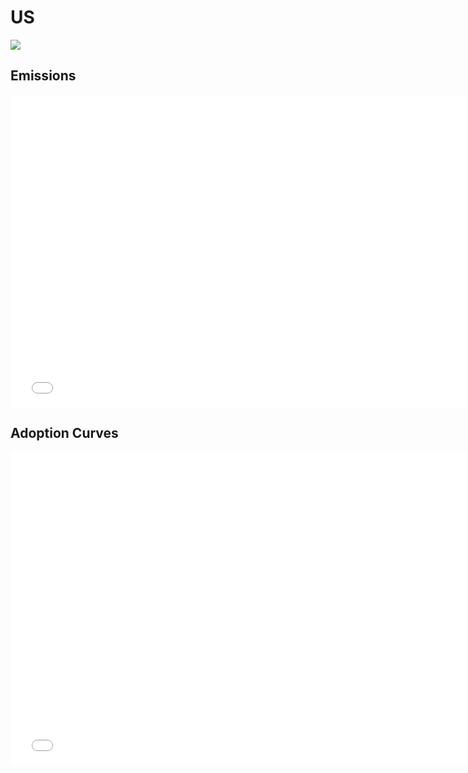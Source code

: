 



# US 
  
![](../region%20maps/US.png)  
  
  

## Emissions
<iframe id='igraph' scrolling='no' style='border:none' seamless='seamless' src= "mwedges-pathway-US-daura.html" height='500' width='150%'></iframe>  
  

## Adoption Curves
<iframe id='igraph' scrolling='no' style='border:none' seamless='seamless' src= "scurves-US-pathway-daura.html" height='500' width='150%'></iframe>  
